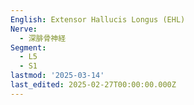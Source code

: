 ```yaml
---
English: Extensor Hallucis Longus (EHL)
Nerve:
  - 深腓骨神経
Segment:
  - L5
  - S1
lastmod: '2025-03-14'
last_edited: 2025-02-27T00:00:00.000Z
---
```




